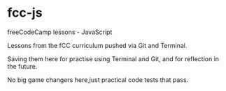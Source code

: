 # fcc-js
freeCodeCamp lessons - JavaScript

Lessons from the fCC curriculum pushed via Git and Terminal.

Saving them here for practise using Terminal and Git, and for reflection in the future.

No big game changers here,just practical code tests that pass. 
